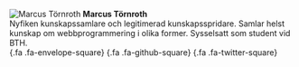 ![Marcus Törnroth](img/by_marcus.jpg) **Marcus Törnroth**  
Nyfiken kunskapssamlare och legitimerad kunskapsspridare. Samlar helst kunskap om webbprogrammering i olika former. Sysselsatt som student vid BTH.  
[](&#x6d;&#97;&#105;&#x6c;&#116;&#111;&#x3a;&#x6d;&#64;&#x72;&#x63;&#117;&#115;&#x2e;&#115;&#101;){.fa .fa-envelope-square}
[](//github.com/rcus){.fa .fa-github-square}
[](//twitter.com/tornroth){.fa .fa-twitter-square}
